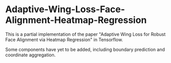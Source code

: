 # Adaptive-Wing-Loss-Face-Alignment-Heatmap-Regression
This is a partial implementation of the paper "Adaptive Wing Loss for Robust Face Alignment via Heatmap Regression" in Tensorflow. 

Some components have yet to be added, including boundary prediction and coordinate aggregation. 
